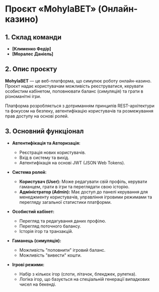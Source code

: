 # Проєкт «MohylaBET» (Онлайн-казино)

## 1. Склад команди

* **[Клименко Федір]** 
* **[Моралес Даніель]** 

## 2. Опис проєкту

**MohylaBET** — це веб-платформа, що симулює роботу онлайн-казино. Проєкт надає користувачам можливість реєструватися, керувати особистим кабінетом, поповнювати баланс (симуляція) та грати в різноманітні ігри.

Платформа розробляється з дотриманням принципів REST-архітектури та фокусом на безпеку, автентифікацію користувачів та розмежування прав доступу на основі ролей.

## 3. Основний функціонал

* **Автентифікація та Авторизація:**
    * Реєстрація нових користувачів.
    * Вхід в систему та вихід.
    * Автентифікація на основі JWT (JSON Web Tokens).

* **Система ролей:**
    * **Користувач (User):** Може редагувати свій профіль, керувати гаманцем, грати в ігри та переглядати свою історію.
    * **Адміністратор (Admin):** Має доступ до панелі керування для менеджменту користувачів, управління ігровими режимами та перегляду загальної статистики платформи.

* **Особистий кабінет:**
    * Перегляд та редагування даних профілю.
    * Перегляд поточного балансу.
    * Історія ігор та транзакцій.

* **Гаманець (симуляція):**
    * Можливість "поповнити" ігровий баланс.
    * Можливість "вивести" кошти.

* **Ігрові режими:**
    * Набір з кількох ігор (слоти, літачок, блекджек, рулетка).
    * Логіка ігор, що базується на спеціальній генерації випадкових чисел на бекенді.



